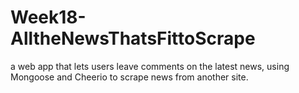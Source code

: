 # Week18-AlltheNewsThatsFittoScrape
a web app that lets users leave comments on the latest news, using Mongoose and Cheerio to scrape news from another site.

